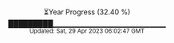 <p align="center">
⏳Year Progress (32.40 %) <br>
█████████▁▁▁▁▁▁▁▁▁▁▁▁▁▁▁▁▁▁▁▁▁ <br>
<sub>Updated: Sat, 29 Apr 2023 06:02:47 GMT</sub>
</p>

